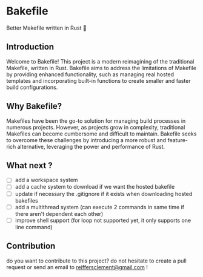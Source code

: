 # Bakefile

Better Makefile written in Rust 🦀

## Introduction

Welcome to Bakefile! This project is a modern reimagining of the traditional Makefile, written in Rust. Bakefile aims to address the limitations of Makefile by providing enhanced functionality, such as managing real hosted templates and incorporating built-in functions to create smaller and faster build configurations.

## Why Bakefile?

Makefiles have been the go-to solution for managing build processes in numerous projects. However, as projects grow in complexity, traditional Makefiles can become cumbersome and difficult to maintain. Bakefile seeks to overcome these challenges by introducing a more robust and feature-rich alternative, leveraging the power and performance of Rust.

## What next ?

- [ ] add a workspace system
- [ ] add a cache system to download if we want the hosted bakefile
- [ ] update if necessary the .gitignore if it exists when downloading hosted bakefiles
- [ ] add a multithread system (can execute 2 commands in same time if there aren't dependent each other)
- [ ] improve shell support (for loop not supported yet, it only supports one line command)

## Contribution

do you want to contribute to this project?
do not hesitate to create a pull request or send an email to reiffersclement@gmail.com !
